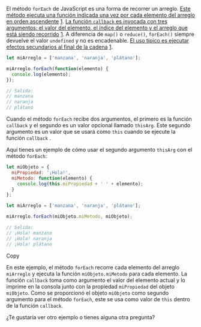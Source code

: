 El método `forEach` de JavaScript es una forma de recorrer un arreglo. [Este método ejecuta una función indicada una vez por cada elemento del arreglo en orden ascendente](https://developer.mozilla.org/es/docs/Web/JavaScript/Reference/Global_Objects/Array/forEach) [1](https://developer.mozilla.org/es/docs/Web/JavaScript/Reference/Global_Objects/Array/forEach). [La función `callback` es invocada con tres argumentos: el valor del elemento, el índice del elemento y el arreglo que está siendo recorrido](https://developer.mozilla.org/es/docs/Web/JavaScript/Reference/Global_Objects/Array/forEach) [1](https://developer.mozilla.org/es/docs/Web/JavaScript/Reference/Global_Objects/Array/forEach). A diferencia de `map()` o `reduce()`, `forEach()` siempre devuelve el valor `undefined` y no es encadenable. [El uso típico es ejecutar efectos secundarios al final de la cadena](https://developer.mozilla.org/es/docs/Web/JavaScript/Reference/Global_Objects/Array/forEach) [1](https://developer.mozilla.org/es/docs/Web/JavaScript/Reference/Global_Objects/Array/forEach).

```typescript
let miArreglo = ['manzana', 'naranja', 'plátano'];

miArreglo.forEach(function(elemento) {
  console.log(elemento);
});

// Salida:
// manzana
// naranja
// plátano

```

Cuando el método `forEach` recibe dos argumentos, el primero es la función `callback` y el segundo es un valor opcional llamado `thisArg`. Este segundo argumento es un valor que se usará como `this` cuando se ejecute la función `callback` .

Aquí tienes un ejemplo de cómo usar el segundo argumento `thisArg` con el método `forEach`:

```javascript
let miObjeto = {
  miPropiedad: '¡Hola!',
  miMetodo: function(elemento) {
    console.log(this.miPropiedad + ' ' + elemento);
  }
};

let miArreglo = ['manzana', 'naranja', 'plátano'];

miArreglo.forEach(miObjeto.miMetodo, miObjeto);

// Salida:
// ¡Hola! manzana
// ¡Hola! naranja
// ¡Hola! plátano
```

Copy

En este ejemplo, el método `forEach` recorre cada elemento del arreglo `miArreglo` y ejecuta la función `miObjeto.miMetodo` para cada elemento. La función `callback` toma como argumento el valor del elemento actual y lo imprime en la consola junto con la propiedad `miPropiedad` del objeto `miObjeto`. Como se proporcionó el objeto `miObjeto` como segundo argumento para el método `forEach`, este se usa como valor de `this` dentro de la función `callback`.

¿Te gustaría ver otro ejemplo o tienes alguna otra pregunta?